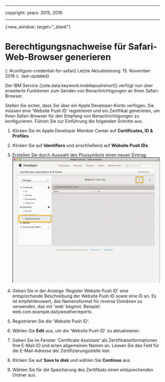 
---

copyright:
 years: 2015, 2016

---

{:new_window: target="_blank"}
# Berechtigungsnachweise für Safari-Web-Browser generieren
{: #configure-credential-for-safari}
Letzte Aktualisierung: 15. November 2016
{: .last-updated}

Der IBM Service {{site.data.keyword.mobilepushshort}} verfügt nun über erweiterte Funktionen zum Senden von Benachrichtigungen an Ihren Safari-Browser. 

Stellen Sie sicher, dass Sie über ein Apple Developer-Konto verfügen. Sie müssen eine 'Website Push ID' registrieren und ein Zertifikat generieren, um Ihren Safari-Browser für den Empfang von Benachrichtigungen zu konfigurieren. Führen Sie zur Einführung die folgenden Schritte aus.

1. Klicken Sie im Apple Developer Member Center auf **Certificates, ID & Profiles**. 
2. Klicken Sie auf **Identifiers** und anschließend auf **Website Push IDs**.
3. Erstellen Sie durch Auswahl des Plussymbols einen neuen Eintrag.
  ![Push-Dashboard](images/safari_1.jpg)

4. Geben Sie in der Anzeige 'Register Website Push ID' eine entsprechende Beschreibung der Website Push ID sowie eine ID an. Es ist empfehlenswert, das Namensformat für reverse Domänen zu verwenden, das mit 'web' beginnt. Beispiel: web.com.example.dailyweatherreports.
5. Registrieren Sie die 'Website Push ID'.
6. Wählen Sie **Edit** aus, um die 'Website Push ID' zu aktualisieren.
7. Geben Sie im Fenster 'Certificate Assistant' als Zertifikatsinformationen Ihre E-Mail-ID und einen allgemeinen Namen an. Lassen Sie das Feld für die E-Mail-Adresse der Zertifizierungsstelle leer.
8. Klicken Sie auf **Save to disk** und wählen Sie **Continue** aus.
9. Wählen Sie für die Speicherung des Zertifikats einen entsprechenden Ordner aus.

 
